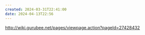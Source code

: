 ```yaml
---
created: 2024-03-31T22:41:00
date: 2024-04-13T22:56
---
```

http://wiki.gurubee.net/pages/viewpage.action?pageId=27428432